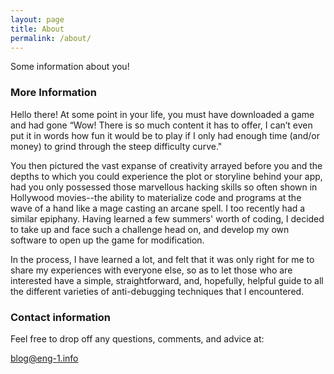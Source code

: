 ```yaml
---
layout: page
title: About
permalink: /about/
---
```


Some information about you!

### More Information

Hello there! At some point in your life, you must have downloaded a game and had gone “Wow! There is so much content it has to offer, I can’t even put it in words how fun it would be to play if I only had enough time (and/or money) to grind through the steep difficulty curve." 

You then pictured the vast expanse of creativity arrayed before you and the depths to which you could experience the plot or storyline behind your app, had you only possessed those marvellous hacking skills so often shown in Hollywood movies--the ability to materialize code and programs at the wave of a hand like a mage casting an arcane spell. I too recently had a similar epiphany. Having learned a few summers' worth of coding, I decided to take up and face such a challenge head on, and develop my own software to open up the game for modification. 

In the process, I have learned a lot, and felt that it was only right for me to share my experiences with everyone else, so as to let those who are interested have a simple, straightforward, and, hopefully, helpful guide to all the different varieties of anti-debugging techniques that I encountered. 


### Contact information

Feel free to drop off any questions, comments, and advice at:

[blog@eng-1.info](mailto:blog@eng-1.info)
